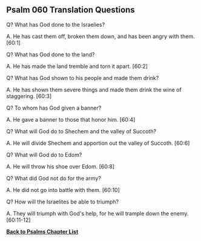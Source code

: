 ## Psalm 060 Translation Questions ##

Q? What has God done to the Israelies?

A. He has cast them off, broken them down, and has been angry with them. [60:1]

Q? What has God done to the land?

A. He has made the land tremble and torn it apart. [60:2]

Q? What has God shown to his people and made them drink?

A. He has shown them severe things and made them drink the wine of staggering. [60:3]

Q? To whom has God given a banner?

A. He gave a banner to those that honor him. [60:4]

Q? What will God do to Shechem and the valley of Succoth?

A. He will divide Shechem and apportion out the valley of Succoth. [60:6]

Q? What will God do to Edom?

A. He will throw his shoe over Edom. [60:8]

Q? What did God not do for the army?

A. He did not go into battle with them. [60:10]

Q? How will the Israelites be able to triumph?

A. They will triumph with God's help, for he will trample down the enemy. [60:11-12]

__[Back to Psalms Chapter List](./)__

